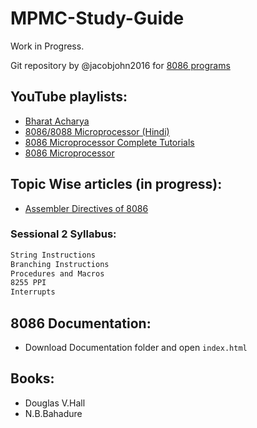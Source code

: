 # MPMC-Study-Guide
Work in Progress.

Git repository by @jacobjohn2016 for [8086 programs](https://github.com/jacobjohn2016/8086-Programs)

## YouTube playlists:

- [Bharat Acharya](https://www.youtube.com/playlist?list=PLlvdWxdEnq-s5NO-a2VS_MmjcAtG03z8b)
- [8086/8088 Microprocessor (Hindi)](https://www.youtube.com/playlist?list=PLSWRPBzGkib9s4PN7kRpOSQLIuhg4QuZ9)
- [8086 Microprocessor Complete Tutorials](https://www.youtube.com/playlist?list=PLc21Sqj4D8SSRpPFZLL6XvS7aGFs3HQ4H)
- [8086 Microprocessor](https://www.youtube.com/playlist?list=PL3CV6a8uJdgYSFq8n_6kvTMe7m2PCKGfs)

## Topic Wise articles (in progress):

- [Assembler Directives of 8086](https://www.ukessays.com/essays/engineering/assembler-directive-of-8086-microprocessor.php)

### Sessional 2 Syllabus:

```sh
String Instructions
Branching Instructions
Procedures and Macros
8255 PPI
Interrupts
```

## 8086 Documentation:

- Download Documentation folder and open `index.html`

## Books:

- Douglas V.Hall
- N.B.Bahadure


